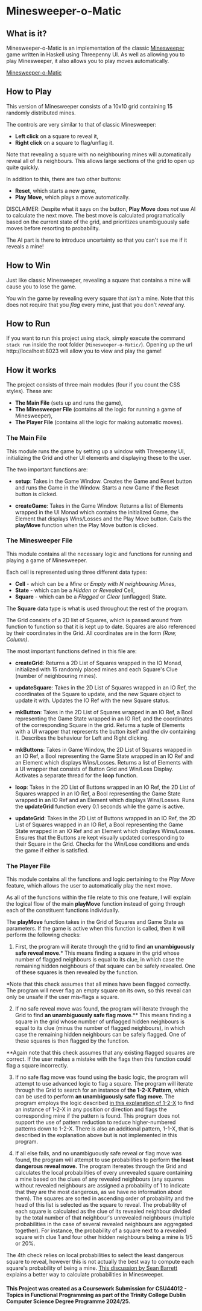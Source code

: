 # Minesweeper-o-Matic

## What is it?

Minesweeper-o-Matic is an implementation of the classic [Minesweeper](https://freeminesweeper.org/) game written in Haskell using Threepenny UI. As well as allowing you to play Minesweeper, it also allows you to play moves automatically. 

[Minesweeper-o-Matic](./Minesweeper-o-Matic/Screenshot.png)

## How to Play
This version of Minesweeper consists of a 10x10 grid containing 15 randomly distributed mines. 

The controls are very similar to that of classic Minesweeper:

- **Left click** on a square to reveal it,
- **Right click** on a square to flag/unflag it.

Note that revealing a square with no neighbouring mines will automatically reveal all of its neighbours. This allows large sections of the grid to open up quite quickly. 

In addition to this, there are two other buttons:

- **Reset**, which starts a new game,
- **Play Move**, which plays a move automatically.

DISCLAIMER: Despite what it says on the button, **Play Move** does _not_ use AI to calculate the next move. The best move is calculated programatically based on the current state of the grid, and prioritizes unambiguously safe moves before resorting to probability. 

The AI part is there to introduce uncertainty so that you can't sue me if it reveals a mine!

## How to Win
Just like classic Minesweeper, revealing a square that contains a mine will cause you to lose the game. 

You win the game by revealing every square that _isn't_ a mine. Note that this does not require that you _flag_ every mine, just that you don't _reveal_ any. 

## How to Run

If you want to run this project using stack, simply execute the command `stack run` inside the root folder (`Minesweeper-o-Matic/`). Opening up the url http://localhost:8023 will allow you to view and play the game!

## How it works

The project consists of three main modules (four if you count the CSS styles). These are:

- **The Main File** (sets up and runs the game),
- **The Minesweeper File** (contains all the logic for running a game of Minesweeper),
- **The Player File** (contains all the logic for making automatic moves).

### The Main File
This module runs the game by setting up a window with Threepenny UI, initializing the Grid and other UI elements and displaying these to the user.

The two important functions are:

- **setup**: Takes in the Game Window. Creates the Game and Reset button and runs the Game in the Window. Starts a new Game if the Reset button is clicked. 

- **createGame**: Takes in the Game Window. Returns a list of Elements wrapped in the UI Monad which contains the initialized Game, the Element that displays Wins/Losses and the Play Move button. Calls the **playMove** function when the Play Move button is clicked. 

### The Minesweeper File
This module contains all the necessary logic and functions for running and playing a game of Minesweeper. 

Each cell is represented using three different data types: 

- **Cell** -  which can be a *Mine* or *Empty with N neighbouring Mines*,
- **State** - which can be a *Hidden* or *Revealed* Cell,
- **Square** - which can be a *Flagged* or *Clear* (unflagged) State.

The **Square** data type is what is used throughout the rest of the program. 

The Grid consists of a 2D list of Squares, which is passed around from function to function so that it is kept up to date. Squares are also referenced by their coordinates in the Grid. All coordinates are in the form *(Row, Column)*. 

The most important functions defined in this file are:

- **createGrid**: Returns a 2D List of Squares wrapped in the IO Monad, initialized with 15 randomly placed mines and each Square's Clue (number of neighbouring mines).

- **updateSquare**: Takes in the 2D List of Squares wrapped in an IO Ref, the coordinates of the Square to update, and the new Square object to update it with. Updates the IO Ref with the new Square status.

- **mkButton**: Takes in the 2D List of Squares wrapped in an IO Ref, a Bool representing the Game State wrapped in an IO Ref, and the coordinates of the corresponding Square in the grid. Returns a tuple of Elements with a UI wrapper that represents the button itself and the div containing it. Describes the behaviour for Left and Right clicking. 

- **mkButtons**: Takes in Game Window, the 2D List of Squares wrapped in an IO Ref, a Bool representing the Game State wrapped in an IO Ref and an Element which displays Wins/Losses. Returns a list of Elements with a UI wrapper that consists of Button Grid and Win/Loss Display. Activates a separate thread for the **loop** function.

- **loop**: Takes in the 2D List of Buttons wrapped in an IO Ref, the 2D List of Squares wrapped in an IO Ref, a Bool representing the Game State wrapped in an IO Ref and an Element which displays Wins/Losses. Runs the **updateGrid** function every 0.1 seconds while the game is active.

- **updateGrid**: Takes in the 2D List of Buttons wrapped in an IO Ref, the 2D List of Squares wrapped in an IO Ref, a Bool representing the Game State wrapped in an IO Ref and an Element which displays Wins/Losses. Ensures that the Buttons are kept visually updated corresponding to their Square in the Grid. Checks for the Win/Lose conditions and ends the game if either is satisfied. 

### The Player File

This module contains all the functions and logic pertaining to the *Play Move* feature, which allows the user to automatically play the next move. 

As all of the functions within the file relate to this one feature, I will explain the logical flow of the main **playMove** function instead of going through each of the constituent functions individually. 

The **playMove** function takes in the Grid of Squares and Game State as parameters. If the game is active when this function is called, then it will perform the following checks:

1. First, the program will iterate through the grid to find **an unambiguously safe reveal move**.* This means finding a square in the grid whose number of flagged neighbours is equal to its clue, in which case the remaining hidden neighbours of that square can be safely revealed. One of these squares is then revealed by the function. 

*Note that this check assumes that all mines have been flagged correctly. The program will never flag an empty square on its own, so this reveal can only be unsafe if the user mis-flags a square. 

2. If no safe reveal move was found, the program will iterate through the Grid to find **an unambiguously safe flag move**.** This means finding a square in the grid whose number of unflagged hidden neighbours is equal to its clue (minus the number of flagged neighbours), in which case the remaining hidden neighbours can be safely flagged. One of these squares is then flagged by the function. 

**Again note that this check assumes that any existing flagged squares are correct. If the user makes a mistake with the flags then this function could flag a square incorrectly. 

3. If no safe flag move was found using the basic logic, the program will attempt to use advanced logic to flag a square. The program will iterate through the Grid to search for an instance of **the 1-2-X Pattern**, which can be used to perform **an unambiguously safe flag move**. The program employs the logic described [in this explanation of 1-2-X](https://minesweepergame.com/strategy/patterns.php) to find an instance of 1-2-X in any position or direction and flags the corresponding mine if the pattern is found. This program does not support the use of pattern reduction to reduce higher-numbered patterns down to 1-2-X. There is also an additional pattern, 1-1-X, that is described in the explanation above but is not implemented in this program. 

4. If all else fails, and no unambiguously safe reveal or flag move was found, the program will attempt to use probabilities to perform **the least dangerous reveal move.** The program itereates through the Grid and calculates the local probabilities of every unrevealed square containing a mine based on the clues of any revealed neighbours (any squares without revealed neighbours are assigned a probability of 1 to indicate that they are the most dangerous, as we have no information about them). The squares are sorted in ascending order of probability and the head of this list is selected as the square to reveal. The probability of each square is calculated as the clue of its revealed neighbour divided by the total number of that neighbour's unrevealed neighbours (multiple probabilities in the case of several revealed neighbours are aggregated together). For instance, the probability of a square next to a revealed square with clue 1 and four other hidden neighbours being a mine is 1/5 or 20%. 

The 4th check relies on local probabilities to select the least dangerous square to reveal, however this is not actually the best way to compute each square's probability of being a mine. [This discussion by Sean Barrett](https://nothings.org/games/minesweeper/) explains a better way to calculate probabilities in Minesweeper. 

#### This Project was created as a Coursework Submission for CSU44012 - Topics in Functional Programming as part of the Trinity College Dublin Computer Science Degree Programme 2024/25.